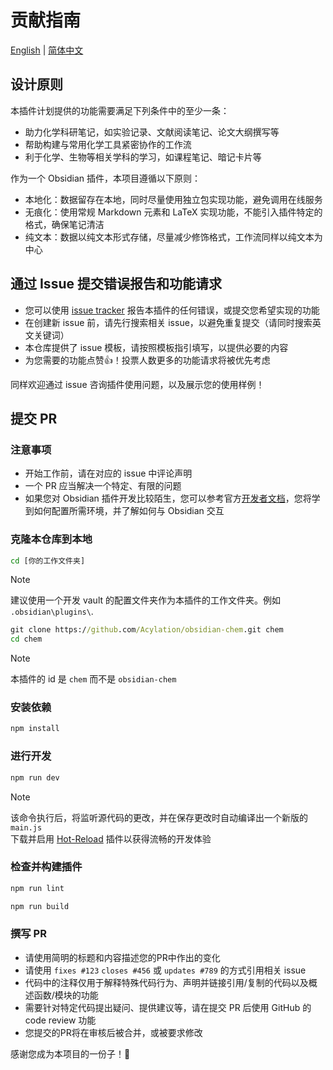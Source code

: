 # 贡献指南

[English](CONTRIBUTING.md) | [简体中文](CONTRIBUTING-ZH.md)

## 设计原则

本插件计划提供的功能需要满足下列条件中的至少一条：

- 助力化学科研笔记，如实验记录、文献阅读笔记、论文大纲撰写等
- 帮助构建与常用化学工具紧密协作的工作流
- 利于化学、生物等相关学科的学习，如课程笔记、暗记卡片等

作为一个 Obsidian 插件，本项目遵循以下原则：

- 本地化：数据留存在本地，同时尽量使用独立包实现功能，避免调用在线服务
- 无痕化：使用常规 Markdown 元素和 LaTeX 实现功能，不能引入插件特定的格式，确保笔记清洁
- 纯文本：数据以纯文本形式存储，尽量减少修饰格式，工作流同样以纯文本为中心

## 通过 Issue 提交错误报告和功能请求

- 您可以使用 [issue tracker](https://github.com/Acylation/obsidian-chem/issues) 报告本插件的任何错误，或提交您希望实现的功能
- 在创建新 issue 前，请先行搜索相关 issue，以避免重复提交（请同时搜索英文关键词）
- 本仓库提供了 issue 模板，请按照模板指引填写，以提供必要的内容
- 为您需要的功能点赞👍！投票人数更多的功能请求将被优先考虑

同样欢迎通过 issue 咨询插件使用问题，以及展示您的使用样例！

## 提交 PR

### 注意事项

- 开始工作前，请在对应的 issue 中评论声明
- 一个 PR 应当解决一个特定、有限的问题
- 如果您对 Obsidian 插件开发比较陌生，您可以参考官方[开发者文档](https://docs.obsidian.md/Plugins/Getting+started/Build+a+plugin)，您将学到如何配置所需环境，并了解如何与 Obsidian 交互

### 克隆本仓库到本地

```cmd
cd [你的工作文件夹]
```

> [!Note]
> 建议使用一个开发 vault 的配置文件夹作为本插件的工作文件夹。例如 `.obsidian\plugins\`.

```cmd
git clone https://github.com/Acylation/obsidian-chem.git chem
cd chem
```

> [!Note]
> 本插件的 id 是 `chem` 而不是 `obsidian-chem`

### 安装依赖

```cmd
npm install
```

### 进行开发

```cmd
npm run dev
```

> [!Note]  
> 该命令执行后，将监听源代码的更改，并在保存更改时自动编译出一个新版的`main.js`  
> 下载并启用 [Hot-Reload](https://github.com/pjeby/hot-reload) 插件以获得流畅的开发体验

### 检查并构建插件

```cmd
npm run lint
```

```cmd
npm run build
```

### 撰写 PR

- 请使用简明的标题和内容描述您的PR中作出的变化
- 请使用 `fixes #123` `closes #456` 或 `updates #789` 的方式引用相关 issue
- 代码中的注释仅用于解释特殊代码行为、声明并链接引用/复制的代码以及概述函数/模块的功能
- 需要针对特定代码提出疑问、提供建议等，请在提交 PR 后使用 GitHub 的 code review 功能
- 您提交的PR将在审核后被合并，或被要求修改

感谢您成为本项目的一份子！🙌
